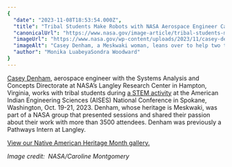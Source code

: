 ```yaml
---
{
  "date": "2023-11-08T18:53:54.000Z",
  "title": "Tribal Students Make Robots with NASA Aerospace Engineer Casey Denham",
  "canonicalUrl": "https://www.nasa.gov/image-article/tribal-students-make-robots-with-nasa-aerospace-engineer-casey-denham/",
  "imageUrl": "https://www.nasa.gov/wp-content/uploads/2023/11/casey-denham.jpg",
  "imageAlt": "Casey Denham, a Meskwaki woman, leans over to help two tribal students with a STEM project. The children sit at a white round table. Each of them holds wires in their hands. The black and red wires are connected to paper cups.",
  "author": "Monika LuabeyaSondra Woodward"
}
---
```


[Casey Denham](https://www.nasa.gov/image-article/pathways-intern-casey-denham/), aerospace engineer with the Systems Analysis and Concepts Directorate at NASA’s Langley Research Center in Hampton, Virginia, works with tribal students during [a STEM activity](https://gcc02.safelinks.protection.outlook.com/?url=https%3A%2F%2Fwww.youtube.com%2Fwatch%3Fv%3DmMC4uPFQesI&data=05%7C01%7Cmonika.m.luabeya%40nasa.gov%7C4982073b36b04d9d858d08dbdbb31544%7C7005d45845be48ae8140d43da96dd17b%7C0%7C0%7C638345334417865991%7CUnknown%7CTWFpbGZsb3d8eyJWIjoiMC4wLjAwMDAiLCJQIjoiV2luMzIiLCJBTiI6Ik1haWwiLCJXVCI6Mn0%3D%7C3000%7C%7C%7C&sdata=21Lo92eJjn3ytpXnQvZf4sB02BhLZ4fwKanfZyzmIP0%3D&reserved=0) at the American Indian Engineering Sciences (AISES) National Conference in Spokane, Washington, Oct. 19-21, 2023. Denham, whose heritage is Meskwaki, was part of a NASA group that presented sessions and shared their passion about their work with more than 3500 attendees. Denham was previously a Pathways Intern at Langley.

[View our Native American Heritage Month gallery.](https://www.nasa.gov/gallery/native-american-heritage-month/)

_Image credit:  NASA/Caroline Montgomery_
